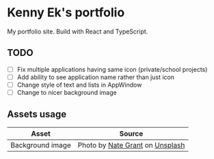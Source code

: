 # Kenny Ek's portfolio

My portfolio site. Build with React and TypeScript.

## TODO

* [ ] Fix multiple applications having same icon (private/school projects)
* [ ] Add ability to see application name rather than just icon
* [ ] Change style of text and lists in AppWindow
* [ ] Change to nicer background image

## Assets usage

| Asset            | Source                                                    |
|------------------|-----------------------------------------------------------|
| Background image | Photo by [Nate Grant][nate-grant] on [Unsplash][unsplash] |

[nate-grant]: https://unsplash.com/photos/QQ9LainS6tI?utm_source=unsplash&utm_medium=referral&utm_content=creditCopyText
[unsplash]: https://unsplash.com/?utm_source=unsplash&utm_medium=referral&utm_content=creditCopyText
